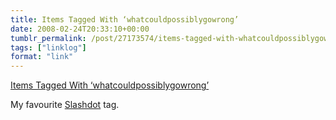 ```yaml
---
title: Items Tagged With ‘whatcouldpossiblygowrong’
date: 2008-02-24T20:33:10+00:00
tumblr_permalink: /post/27173574/items-tagged-with-whatcouldpossiblygowrong
tags: ["linklog"]
format: "link"
---
```


[Items Tagged With &#8216;whatcouldpossiblygowrong&#8217;][1]

My favourite <a href="http://slashdot.org/">Slashdot</a> tag.

[1]: http://slashdot.org/tags/whatcouldpossiblygowrong
